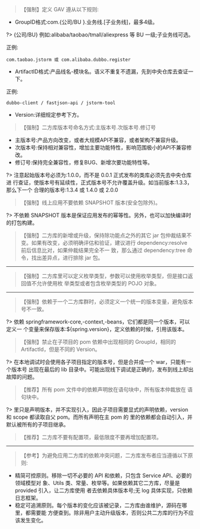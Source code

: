 >【强制】定义 GAV 遵从以下规则:

- GroupID格式:com.{公司/BU }.业务线.[子业务线]，最多4级。

?> {公司/BU} 例如:alibaba/taobao/tmall/aliexpress 等 BU 一级;子业务线可选。

正例:
```
com.taobao.jstorm 或 com.alibaba.dubbo.register
```

- ArtifactID格式:产品线名-模块名。语义不重复不遗漏，先到中央仓库去查证一下。

正例:
```
dubbo-client / fastjson-api / jstorm-tool 
```

- Version:详细规定参考下方。

>【强制】二方库版本号命名方式:主版本号.次版本号.修订号

- 主版本号:产品方向改变，或者大规模API不兼容，或者架构不兼容升级。
- 次版本号:保持相对兼容性，增加主要功能特性，影响范围极小的API不兼容修改。
- 修订号:保持完全兼容性，修复BUG、新增次要功能特性等。

?> 注意起始版本号必须为:1.0.0，而不是 0.0.1 正式发布的类库必须先去中央仓库进 行查证，使版本号有延续性，正式版本号不允许覆盖升级。如当前版本:1.3.3，那么下一个 合理的版本号:1.3.4 或 1.4.0 或 2.0.0

>【强制】线上应用不要依赖 SNAPSHOT 版本(安全包除外)。

?> 不依赖 SNAPSHOT 版本是保证应用发布的幂等性。另外，也可以加快编译时的打包构建。

>【强制】二方库的新增或升级，保持除功能点之外的其它 jar 包仲裁结果不变。如果有改变，必须明确评估和验证，建议进行 dependency:resolve 前后信息比对，如果仲裁结果完全不一 致，那么通过 dependency:tree 命令，找出差异点，进行<excludes>排除 jar 包。

---

>【强制】二方库里可以定义枚举类型，参数可以使用枚举类型，但是接口返回值不允许使用枚 举类型或者包含枚举类型的 POJO 对象。

---

>【强制】依赖于一个二方库群时，必须定义一个统一的版本变量，避免版本号不一致。

?> 依赖 springframework-core,-context,-beans，它们都是同一个版本，可以定义一 个变量来保存版本:${spring.version}，定义依赖的时候，引用该版本。

>【强制】禁止在子项目的 pom 依赖中出现相同的 GroupId，相同的 ArtifactId，但是不同的 Version。

?> 在本地调试时会使用各子项目指定的版本号，但是合并成一个 war，只能有一个版本号 出现在最后的 lib 目录中。可能出现线下调试是正确的，发布到线上却出故障的问题。

>【推荐】所有 pom 文件中的依赖声明放在<dependencies>语句块中，所有版本仲裁放在 <dependencyManagement>语句块中。
 
?> <dependencyManagement>里只是声明版本，并不实现引入，因此子项目需要显式的声明依赖，version 和 scope 都读取自父 pom。而<dependencies>所有声明在主 pom 的 <dependencies>里的依赖都会自动引入，并默认被所有的子项目继承。
 
>【推荐】二方库不要有配置项，最低限度不要再增加配置项。

---

>【参考】为避免应用二方库的依赖冲突问题，二方库发布者应当遵循以下原则: 

- 精简可控原则。移除一切不必要的 API 和依赖，只包含 Service API、必要的领域模型对 象、Utils 类、常量、枚举等。如果依赖其它二方库，尽量是 provided 引入，让二方库使用 者去依赖具体版本号;无 log 具体实现，只依赖日志框架。
- 稳定可追溯原则。每个版本的变化应该被记录，二方库由谁维护，源码在哪里，都需要能 方便查到。除非用户主动升级版本，否则公共二方库的行为不应该发生变化。